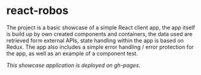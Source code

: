 # react-robos
The project is a basic showcase of a simple React client app, the app itself is build up by own created components and containers, the data used are retrieved form external APIs, state handling within the app is based on Redux. The app also includes a simple error handling / error protection for the app, as well as an example of a component test.

*This showcase application is deployed on gh-pages.*